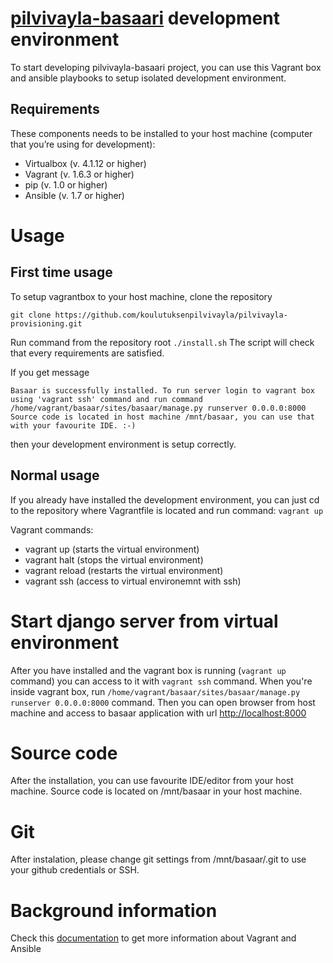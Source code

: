 # [pilvivayla-basaari](https://github.com/koulutuksenpilvivayla/pilvivayla-basaari) development environment

To start developing pilvivayla-basaari project, you can use this Vagrant box and ansible playbooks to setup isolated development environment.

## Requirements

These components needs to be installed to your host machine (computer that you’re using for development):

* Virtualbox (v. 4.1.12 or higher)
* Vagrant (v. 1.6.3 or higher)
* pip (v. 1.0 or higher)
* Ansible (v. 1.7 or higher)

# Usage

## First time usage

To setup vagrantbox to your host machine, clone the repository

`git clone https://github.com/koulutuksenpilvivayla/pilvivayla-provisioning.git`

Run command from the repository root `./install.sh`
The script will check that every requirements are satisfied.

If you get message

`Basaar is successfully installed. To run server login to
vagrant box using 'vagrant ssh' command and run command
/home/vagrant/basaar/sites/basaar/manage.py runserver 0.0.0.0:8000
Source code is located in host machine /mnt/basaar, you can use that
with your favourite IDE. :-)`

then your development environment is setup correctly.

## Normal usage

If you already have installed the development environment, you can just cd to the repository where Vagrantfile is located and run command: `vagrant up`

Vagrant commands:
* vagrant up (starts the virtual environment)
* vagrant halt (stops the virtual environment)
* vagrant reload (restarts the virtual environment)
* vagrant ssh (access to virtual environemnt with ssh)

# Start django server from virtual environment

After you have installed and the vagrant box is running (`vagrant up` command) you can access to it with `vagrant ssh` command. When you're inside vagrant box, run `/home/vagrant/basaar/sites/basaar/manage.py runserver 0.0.0.0:8000` command. Then you can open browser from host machine and access to basaar application with url [http://localhost:8000](http://localhost:8000)

# Source code

After the installation, you can use favourite IDE/editor from your host machine. Source code is located on /mnt/basaar in your host machine.

# Git

After instalation, please change git settings from /mnt/basaar/.git to use your github credentials or SSH.

# Background information

Check this [documentation](https://github.com/koulutuksenpilvivayla/pilvivayla-development/wiki/Getting-started) to get more information about Vagrant and Ansible


 

